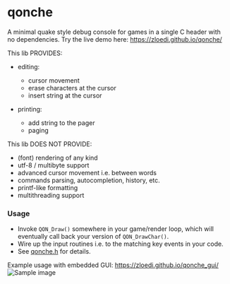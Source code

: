 # qonche 
A minimal quake style debug console for games in a single C header with no dependencies. Try the live demo here: https://zloedi.github.io/qonche/

This lib PROVIDES: 
* editing:
   - cursor movement
   - erase characters at the cursor
   - insert string at the cursor

* printing:
   - add string to the pager 
   - paging 

This lib DOES NOT PROVIDE:
* (font) rendering of any kind
* utf-8 / multibyte support
* advanced cursor movement i.e. between words
* commands parsing, autocompletion, history, etc.
* printf-like formatting
* multithreading support

### Usage

* Invoke `QON_Draw()` somewhere in your game/render loop, which will eventually call back your version of `QON_DrawChar()`.
* Wire up the input routines i.e. to the matching key events in your code.
* See [qonche.h](https://github.com/zloedi/qonche/blob/main/qonche.h) for details.

Example usage with embedded GUI: https://zloedi.github.io/qonche_gui/
![Sample image](https://github.com/zloedi/qonche/blob/main/qonche.gif)
